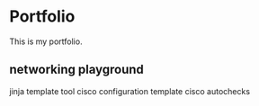 # Portfolio
This is my portfolio.

## networking playground
jinja template tool
cisco configuration template
cisco autochecks